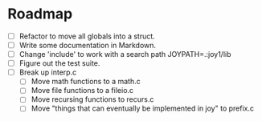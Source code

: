 
Roadmap
===


* [ ] Refactor to move all globals into a struct.
* [ ] Write some documentation in Markdown.
* [ ] Change 'include' to work with a search path JOYPATH=.:joy1/lib
* [ ] Figure out the test suite.
* [ ] Break up interp.c
    * [ ] Move math functions to a math.c
    * [ ] Move file functions to a fileio.c
    * [ ] Move recursing functions to recurs.c
    * [ ] Move "things that can eventually be implemented in joy" to prefix.c
